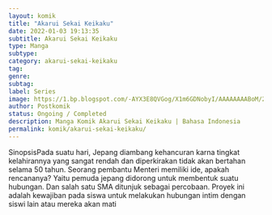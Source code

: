 ```yaml
---
layout: komik
title: "Akarui Sekai Keikaku"
date: 2022-01-03 19:13:35
subtitle: Akarui Sekai Keikaku
type: Manga
subtype: 
category: akarui-sekai-keikaku
tag: 
genre: 
subtag: 
label: Series
image: https://1.bp.blogspot.com/-AYX3E8QVGog/X1m6GDNobyI/AAAAAAAABoM/2VcCl0hnD7w0n13uG0oOo6Doruy2lX5eACLcBGAsYHQ/s72-c/1551340022-i193335.jpg
author: Postkomik
status: Ongoing / Completed
description: Manga Komik Akarui Sekai Keikaku | Bahasa Indonesia
permalink: komik/akarui-sekai-keikaku/
---
```


SinopsisPada suatu hari, Jepang diambang kehancuran karna tingkat kelahirannya yang sangat rendah dan diperkirakan tidak akan bertahan selama 50 tahun. Seorang pembantu Menteri memiliki ide, apakah rencananya? Yaitu pemuda jepang didorong untuk membentuk suatu hubungan. Dan salah satu SMA ditunjuk sebagai percobaan. Proyek ini adalah kewajiban pada siswa untuk melakukan hubungan intim dengan siswi lain atau mereka akan mati
